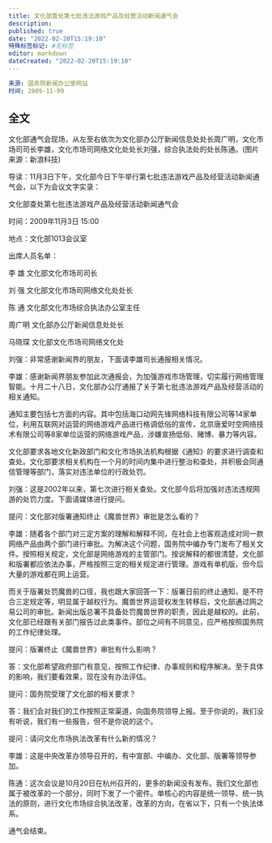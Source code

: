 ```yaml
---
title: 文化部查处第七批违法游戏产品及经营活动新闻通气会
description:
published: true
date: "2022-02-20T15:19:10"
特殊标签标记: #无标签
editor: markdown
dateCreated: "2022-02-20T15:19:10"
---
```


```YAML
来源: 国务院新闻办公室网站
时间: 2009-11-09
```

## 全文

文化部通气会现场，从左至右依次为文化部办公厅新闻信息处处长周广明，文化市场司司长李雄，文化市场司网络文化处处长刘强，综合执法处的处长陈通。(图片来源：新浪科技)

导读：11月3日下午，文化部今日下午举行第七批违法游戏产品及经营活动新闻通气会，以下为会议文字实录：

文化部查处第七批违法游戏产品及经营活动新闻通气会

时间：2009年11月3日 15:00

地点：文化部1013会议室

出席人员名单：

李 雄 文化部文化市场司司长

刘 强 文化部文化市场司网络文化处处长

陈 通 文化部文化市场综合执法办公室主任

周广明 文化部办公厅新闻信息处处长

马晓琛 文化部文化市场司网络文化处

刘强：非常感谢新闻界的朋友，下面请李雄司长通报相关情况。

李雄：感谢新闻界朋友参加此次通报会，为加强游戏市场管理，切实履行网络管理智能。十月二十八日，文化部办公厅通报了关于第七批违法游戏产品及经营活动的相关通知。

通知主要包括七方面的内容。其中包括海口动网先锋网络科技有限公司等14家单位，利用互联网对运营的网络游戏产品进行格调低俗的宣传，北京唐爱时空网络技术有限公司等8家单位运营的网络游戏产品，涉嫌宣扬低俗、赌博、暴力等内容。

文化部要求各地文化新政部门和文化市场执法机构根据《通知》的要求进行调查和查处。文化部要求相关机构在一个月的时间内集中进行整治和查处，并积极会同通信管理等部门，落实对违法单位的行政处罚。

刘强：这是2002年以来，第七次进行相关查处。文化部今后将加强对违法违规网游的处罚力度。下面请媒体进行提问。

提问：文化部对版署通知终止《魔兽世界》审批是怎么看的？

李雄：随着各个部门对三定方案的理解和解释不同，在社会上也客观造成对同一款网络产品由两个部门进行审批。为解决这个问题，国务院中编办专门发布了相关文件。按照相关规定，文化部是网络游戏的主管部门。按说解释的都很清楚，文化部和版署都应依法办事，严格按照三定的相关规定进行管理。游戏有单机版，但今后大量的游戏都在网上运营。

而关于版署处罚魔兽的口径，我也跟大家回答一下：版署日前的终止通知，是不符合三定规定等，明显属于越权行为。魔兽世界运营权发生转移后，文化部通过网之易公司的审批。新闻出版总署不具备处罚魔兽世界的职责，因此是越权的。此前，文化部已经跟有关部门报告过此类事件。部位之间有不同意见，应严格按照国务院的工作纪律处理。

提问：版署终止《魔兽世界》审批有什么影响？

答：文化部希望政府部门有意见，按照工作纪律、办事规则和程序解决。至于具体的影响，我们要看效果，现在没有办法评估。

提问：国务院受理了文化部的相关要求？

答：我们会对我们的工作按照正常渠道，向国务院领导上报。至于你说的，我们没有听说，我们有一些报告，但不是你说的这个。

提问：请问文化市场执法改革有什么新的情况？

李雄：这是中央改革办领导召开的，有中宣部、中编办、文化部、版署等领导参加。

陈通：这次会议是10月20日在杭州召开的，更多的新闻没有发布。我们文化部也属于被改革的一个部分，同时下发了一个密件。单核心的内容是统一领导、统一执法的原则，进行文化市场综合执法改革，改革的方向，在省以下，只有一个执法体系。

通气会结束。
